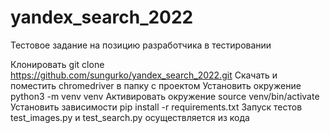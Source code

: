 # yandex_search_2022
Тестовое задание на позицию разработчика в тестировании




Клонировать git clone https://github.com/sungurko/yandex_search_2022.git
Скачать и поместить chromedriver в папку с проектом
Установить окружение python3 -m venv venv
Активировать окружение source venv/bin/activate
Установить зависимости pip install -r requirements.txt
Запуск тестов test_images.py и test_search.py осуществляется из кода
